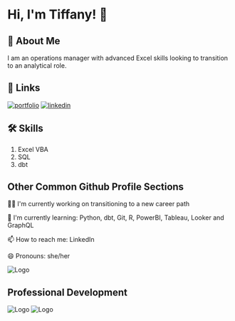 
# Hi, I'm Tiffany! 👋


## 🚀 About Me
I am an operations manager with advanced Excel skills looking to transition to an analytical role.  


## 🔗 Links
[![portfolio](https://img.shields.io/badge/my_portfolio-000?style=for-the-badge&logo=ko-fi&logoColor=white)](https://github.com/yumidiane)
[![linkedin](https://img.shields.io/badge/linkedin-0A66C2?style=for-the-badge&logo=linkedin&logoColor=white)](https://www.linkedin.com/in/tiffany-anguiano)



## 🛠 Skills
1. Excel VBA
2. SQL
3. dbt




## Other Common Github Profile Sections
👩‍💻 I'm currently working on transitioning to a new career path

🧠 I'm currently learning: Python, dbt, Git, R, PowerBI, Tableau, Looker and GraphQL

📫 How to reach me: LinkedIn

😄 Pronouns: she/her




![Logo](https://github-readme-stats.vercel.app/api?username=yumidiane&&show_icons=true&title_color=ffffff&icon_color=bb2acf&text_color=daf7dc&bg_color=151515)



## Professional Development
![Logo](https://udemy-certificate.s3.amazonaws.com/image/UC-0ba26c36-ccc0-494b-b92d-d73f466bc8a5.jpg?v=1668720972000)
![Logo](https://udemy-certificate.s3.amazonaws.com/image/UC-38b05fa3-6dce-4d76-ae3d-9b14d90c6e6f.jpg?v=1670268009000)

